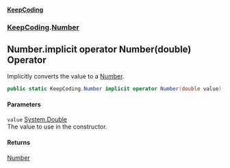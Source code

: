 #### [KeepCoding](index.md 'index')
### [KeepCoding](KeepCoding.md 'KeepCoding').[Number](KeepCoding_Number.md 'KeepCoding.Number')
## Number.implicit operator Number(double) Operator
Implicitly converts the value to a [Number](KeepCoding_Number.md 'KeepCoding.Number').  
```csharp
public static KeepCoding.Number implicit operator Number(double value);
```
#### Parameters
<a name='KeepCoding_Number_op_ImplicitKeepCoding_Number(double)_value'></a>
`value` [System.Double](https://docs.microsoft.com/en-us/dotnet/api/System.Double 'System.Double')  
The value to use in the constructor.
  
#### Returns
[Number](KeepCoding_Number.md 'KeepCoding.Number')  
